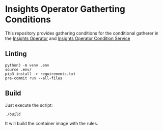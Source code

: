 # Insights Operator Gatherting Conditions

This repository provides gathering conditions for the conditional gatherer
in the [Insights Operator](https://github.com/openshift/insights-operator) and [Insights Operator Condition Service](https://github.com/redhatinsights/insights-operator-gathering-conditions-service)

## Linting

```shell script
python3 -m venv .env
source .env/
pip3 install -r requirements.txt
pre-commit run --all-files
```

## Build

Just execute the script:

```shell script
./build
```

It will build the container image with the rules.